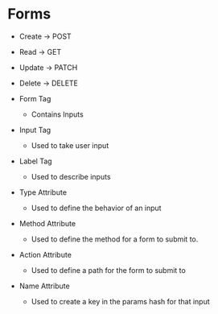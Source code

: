 # Forms

* Create -> POST
* Read -> GET
* Update -> PATCH
* Delete -> DELETE


* Form Tag
    * Contains Inputs
* Input Tag
    * Used to take user input
* Label Tag
    * Used to describe inputs
* Type Attribute
    * Used to define the behavior of an input
* Method Attribute
    * Used to define the method for a form to submit to.
* Action Attribute
    * Used to define a path for the form to submit to
* Name Attribute
    * Used to create a key in the params hash for that input